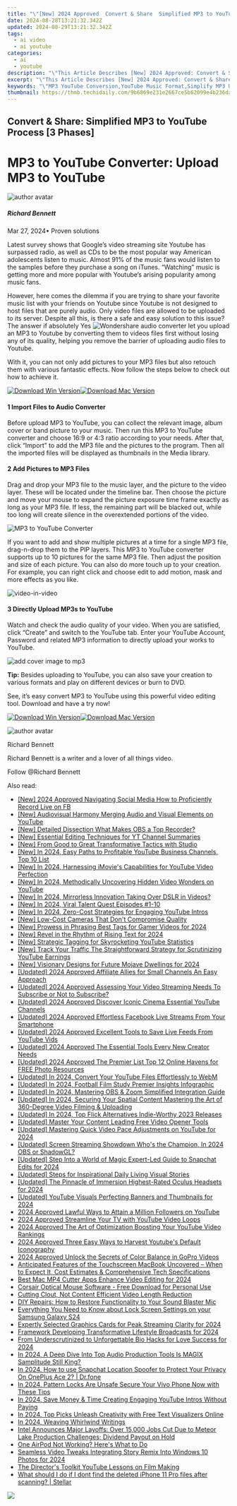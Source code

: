 ```yaml
---
title: "\"[New] 2024 Approved  Convert & Share  Simplified MP3 to YouTube Process [3 Phases]\""
date: 2024-08-28T13:21:32.342Z
updated: 2024-08-29T13:21:32.342Z
tags:
  - ai video
  - ai youtube
categories:
  - ai
  - youtube
description: "\"This Article Describes [New] 2024 Approved: Convert & Share: Simplified MP3 to YouTube Process [3 Phases]\""
excerpt: "\"This Article Describes [New] 2024 Approved: Convert & Share: Simplified MP3 to YouTube Process [3 Phases]\""
keywords: "\"MP3 YouTube Conversion,YouTube Music Format,Simplify MP3 Upload,MP3 to Video Streaming,Easy MP3 YouTube Post,Audio-to-Video MP3 Guide,MP3 YouTube Sharing\""
thumbnail: https://thmb.techidaily.com/9b6869e231e2667ce5b62099e4b236daaa6b93b4b1b8e67663aad45fe3a9f4b0.png
---
```


## Convert & Share: Simplified MP3 to YouTube Process [3 Phases]

# MP3 to YouTube Converter: Upload MP3 to YouTube

![author avatar](https://images.wondershare.com/filmora/article-images/richard-bennett.jpg)

##### Richard Bennett

 Mar 27, 2024• Proven solutions

 Latest survey shows that Google’s video streaming site Youtube has surpassed radio, as well as CDs to be the most popular way American adolescents listen to music. Almost 91% of the music fans would listen to the samples before they purchase a song on iTunes. “Watching” music is getting more and more popular with Youtube’s arising popularity among music fans.

 However, here comes the dilemma if you are trying to share your favorite music list with your friends on Youtube since Youtube is not designed to host files that are purely audio. Only video files are allowed to be uploaded to its server. Despite all this, is there a safe and easy solution to this issue? The answer if absolutely Yes ![Wondershare audio converter](https://tools.techidaily.com/wondershare/filmora/download/) let you upload an MP3 to Youtube by converting them to videos files first without losing any of its quality, helping you remove the barrier of uploading audio files to Youtube.

 With it, you can not only add pictures to your MP3 files but also retouch them with various fantastic effects. Now follow the steps below to check out how to achieve it.

[![Download Win Version](https://images.wondershare.com/filmora/guide/download-btn-win.jpg)](https://tools.techidaily.com/wondershare/filmora/download/)[![Download Mac Version](https://images.wondershare.com/filmora/guide/download-btn-mac.jpg)](https://tools.techidaily.com/wondershare/filmora/download/)

#### 1 Import Files to Audio Converter

 Before upload MP3 to YouTube, you can collect the relevant image, album cover or band picture to your music. Then run this MP3 to YouTube converter and choose 16:9 or 4:3 ratio according to your needs. After that, click “Import” to add the MP3 file and the pictures to the program. Then all the imported files will be displayed as thumbnails in the Media library.

#### 2 Add Pictures to MP3 Files

 Drag and drop your MP3 file to the music layer, and the picture to the video layer. These will be located under the timeline bar. Then choose the picture and move your mouse to expand the picture exposure time frame exactly as long as your MP3 file. If less, the remaining part will be blacked out, while too long will create silence in the overextended portions of the video.

![MP3 to YouTube Converter](https://images.wondershare.com/images/multimedia/video-editor/add-picture-to-music.jpg)

 If you want to add and show multiple pictures at a time for a single MP3 file, drag-n-drop them to the PIP layers. This MP3 to YouTube converter supports up to 10 pictures for the same MP3 file. Then adjust the position and size of each picture. You can also do more touch up to your creation. For example, you can right click and choose edit to add motion, mask and more effects as you like.

![video-in-video](https://images.wondershare.com/images/multimedia/video-editor/video-in-video.jpg)

#### 3 Directly Upload MP3s to YouTube

 Watch and check the audio quality of your video. When you are satisfied, click “Create” and switch to the YouTube tab. Enter your YouTube Account, Password and related MP3 information to directly upload your works to YouTube.

![add cover image to mp3](https://images.wondershare.com/images/multimedia/video-editor/apple-device.jpg)

**Tip:**
Besides uploading to YouTube, you can also save your creation to various formats and play on different devices or burn to DVD.

 See, it’s easy convert MP3 to YouTube using this powerful video editing tool. Download and have a try now!

[![Download Win Version](https://images.wondershare.com/filmora/guide/download-btn-win.jpg)](https://tools.techidaily.com/wondershare/filmora/download/)[![Download Mac Version](https://images.wondershare.com/filmora/guide/download-btn-mac.jpg)](https://tools.techidaily.com/wondershare/filmora/download/)

![author avatar](https://images.wondershare.com/filmora/article-images/richard-bennett.jpg)

Richard Bennett

Richard Bennett is a writer and a lover of all things video.

Follow @Richard Bennett


<ins class="adsbygoogle"
     style="display:block"
     data-ad-format="autorelaxed"
     data-ad-client="ca-pub-7571918770474297"
     data-ad-slot="1223367746"></ins>



<ins class="adsbygoogle"
     style="display:block"
     data-ad-client="ca-pub-7571918770474297"
     data-ad-slot="8358498916"
     data-ad-format="auto"
     data-full-width-responsive="true"></ins>





<span class="atpl-alsoreadstyle">Also read:</span>
<div><ul>
<li><a href="https://screen-video-capture.techidaily.com/new-2024-approved-navigating-social-media-how-to-proficiently-record-live-on-fb/"><u>[New] 2024 Approved  Navigating Social Media  How to Proficiently Record Live on FB</u></a></li>
<li><a href="https://youtube-data.techidaily.com/udiovisual-harmony-merging-audio-and-visual-elements-on-youtube/"><u>[New] Audiovisual Harmony  Merging Audio and Visual Elements on YouTube</u></a></li>
<li><a href="https://screen-mirroring-recording.techidaily.com/new-detailed-dissection-what-makes-obs-a-top-recorder/"><u>[New] Detailed Dissection  What Makes OBS a Top Recorder?</u></a></li>
<li><a href="https://youtube-data.techidaily.com/ssential-editing-techniques-for-yt-channel-summaries/"><u>[New] Essential Editing Techniques for YT Channel Summaries</u></a></li>
<li><a href="https://youtube-data.techidaily.com/rom-good-to-great-transformative-tactics-with-studio/"><u>[New] From Good to Great  Transformative Tactics with Studio</u></a></li>
<li><a href="https://youtube-data.techidaily.com/n-2024-easy-paths-to-profitable-youtube-business-channels-top-10-list/"><u>[New] In 2024, Easy Paths to Profitable YouTube Business Channels, Top 10 List</u></a></li>
<li><a href="https://youtube-data.techidaily.com/n-2024-harnessing-imovies-capabilities-for-youtube-video-perfection/"><u>[New] In 2024, Harnessing iMovie's Capabilities for YouTube Video Perfection</u></a></li>
<li><a href="https://youtube-data.techidaily.com/n-2024-methodically-uncovering-hidden-video-wonders-on-youtube/"><u>[New] In 2024, Methodically Uncovering Hidden Video Wonders on YouTube</u></a></li>
<li><a href="https://youtube-data.techidaily.com/n-2024-mirrorless-innovation-taking-over-dslr-in-videos/"><u>[New] In 2024, Mirrorless Innovation Taking Over DSLR in Videos?</u></a></li>
<li><a href="https://youtube-data.techidaily.com/n-2024-viral-talent-quest-episodes-1-10/"><u>[New] In 2024, Viral Talent Quest Episodes #1-10</u></a></li>
<li><a href="https://youtube-data.techidaily.com/n-2024-zero-cost-strategies-for-engaging-youtube-intros/"><u>[New] In 2024, Zero-Cost Strategies for Engaging YouTube Intros</u></a></li>
<li><a href="https://youtube-data.techidaily.com/ow-cost-cameras-that-dont-compromise-quality/"><u>[New] Low-Cost Cameras That Don't Compromise Quality</u></a></li>
<li><a href="https://youtube-data.techidaily.com/rowess-in-phrasing-best-tags-for-gamer-videos-for-2024/"><u>[New] Prowess in Phrasing  Best Tags for Gamer Videos for 2024</u></a></li>
<li><a href="https://youtube-data.techidaily.com/evel-in-the-rhythm-of-rising-text-for-2024/"><u>[New] Revel in the Rhythm of Rising Text for 2024</u></a></li>
<li><a href="https://youtube-data.techidaily.com/trategic-tagging-for-skyrocketing-youtube-statistics/"><u>[New] Strategic Tagging for Skyrocketing YouTube Statistics</u></a></li>
<li><a href="https://youtube-data.techidaily.com/rack-your-traffic-the-straightforward-strategy-for-scrutinizing-youtube-earnings/"><u>[New] Track Your Traffic  The Straightforward Strategy for Scrutinizing YouTube Earnings</u></a></li>
<li><a href="https://visual-screen-recording.techidaily.com/new-visionary-designs-for-future-mojave-dwellings-for-2024/"><u>[New] Visionary Designs for Future Mojave Dwellings for 2024</u></a></li>
<li><a href="https://facebook-video-footage.techidaily.com/updated-2024-approved-affiliate-allies-for-small-channels-an-easy-approach/"><u>[Updated] 2024 Approved  Affiliate Allies for Small Channels  An Easy Approach</u></a></li>
<li><a href="https://youtube-data.techidaily.com/ed-2024-approved-assessing-your-video-streaming-needs-to-subscribe-or-not-to-subscribe/"><u>[Updated] 2024 Approved  Assessing Your Video Streaming Needs  To Subscribe or Not to Subscribe?</u></a></li>
<li><a href="https://youtube-data.techidaily.com/ed-2024-approved-discover-iconic-cinema-essential-youtube-channels/"><u>[Updated] 2024 Approved  Discover Iconic Cinema  Essential YouTube Channels</u></a></li>
<li><a href="https://facebook-video-content.techidaily.com/updated-2024-approved-effortless-facebook-live-streams-from-your-smartphone/"><u>[Updated] 2024 Approved  Effortless Facebook Live Streams From Your Smartphone</u></a></li>
<li><a href="https://youtube-tips.techidaily.com/ed-2024-approved-excellent-tools-to-save-live-feeds-from-youtube-vids/"><u>[Updated] 2024 Approved  Excellent Tools to Save Live Feeds From YouTube Vids</u></a></li>
<li><a href="https://youtube-data.techidaily.com/ed-2024-approved-the-essential-tools-every-new-creator-needs/"><u>[Updated] 2024 Approved  The Essential Tools Every New Creator Needs</u></a></li>
<li><a href="https://fox-boxes.techidaily.com/updated-2024-approved-the-premier-list-top-12-online-havens-for-free-photo-resources/"><u>[Updated] 2024 Approved  The Premier List  Top 12 Online Havens for FREE Photo Resources</u></a></li>
<li><a href="https://facebook-record-videos.techidaily.com/updated-in-2024-convert-your-youtube-files-effortlessly-to-webm/"><u>[Updated] In 2024, Convert Your YouTube Files Effortlessly to WebM</u></a></li>
<li><a href="https://youtube-data.techidaily.com/ed-in-2024-football-film-study-premier-insights-infographic/"><u>[Updated] In 2024, Football Film Study  Premier Insights Infographic</u></a></li>
<li><a href="https://screen-capture.techidaily.com/updated-in-2024-mastering-obs-and-zoom-simplified-integration-guide/"><u>[Updated] In 2024, Mastering OBS & Zoom  Simplified Integration Guide</u></a></li>
<li><a href="https://youtube-data.techidaily.com/ed-in-2024-securing-your-spatial-content-mastering-the-art-of-360-degree-video-filming-and-uploading/"><u>[Updated] In 2024, Securing Your Spatial Content  Mastering the Art of 360-Degree Video Filming & Uploading</u></a></li>
<li><a href="https://youtube-data.techidaily.com/ed-in-2024-top-flick-alternatives-indie-worthy-2023-releases/"><u>[Updated] In 2024, Top Flick Alternatives  Indie-Worthy 2023 Releases</u></a></li>
<li><a href="https://youtube-data.techidaily.com/ed-master-your-content-leading-free-video-opener-tools/"><u>[Updated] Master Your Content  Leading Free Video Opener Tools</u></a></li>
<li><a href="https://youtube-data.techidaily.com/ed-mastering-quick-video-pace-adjustments-on-youtube-for-2024/"><u>[Updated] Mastering Quick Video Pace Adjustments on YouTube for 2024</u></a></li>
<li><a href="https://screen-recording.techidaily.com/updated-screen-streaming-showdown-whos-the-champion-in-2024-obs-or-shadowgl/"><u>[Updated] Screen Streaming Showdown  Who's the Champion, In 2024 OBS or ShadowGL?</u></a></li>
<li><a href="https://snapchat-videos.techidaily.com/updated-step-into-a-world-of-magic-expert-led-guide-to-snapchat-edits-for-2024/"><u>[Updated] Step Into a World of Magic  Expert-Led Guide to Snapchat Edits for 2024</u></a></li>
<li><a href="https://youtube-data.techidaily.com/ed-steps-for-inspirational-daily-living-visual-stories/"><u>[Updated] Steps for Inspirational Daily Living Visual Stories</u></a></li>
<li><a href="https://fox-links.techidaily.com/updated-the-pinnacle-of-immersion-highest-rated-oculus-headsets-for-2024/"><u>[Updated] The Pinnacle of Immersion  Highest-Rated Oculus Headsets for 2024</u></a></li>
<li><a href="https://youtube-data.techidaily.com/ed-youtube-visuals-perfecting-banners-and-thumbnails-for-2024/"><u>[Updated] YouTube Visuals  Perfecting Banners and Thumbnails for 2024</u></a></li>
<li><a href="https://youtube-data.techidaily.com/approved-lawful-ways-to-attain-a-million-followers-on-youtube/"><u>2024 Approved  Lawful Ways to Attain a Million Followers on YouTube</u></a></li>
<li><a href="https://youtube-data.techidaily.com/approved-streamline-your-tv-with-youtube-video-loops/"><u>2024 Approved  Streamline Your TV with YouTube Video Loops</u></a></li>
<li><a href="https://youtube-data.techidaily.com/approved-the-art-of-optimization-boosting-your-youtube-video-rankings/"><u>2024 Approved  The Art of Optimization  Boosting Your YouTube Video Rankings</u></a></li>
<li><a href="https://youtube-data.techidaily.com/approved-three-easy-ways-to-harvest-youtubes-default-iconography/"><u>2024 Approved  Three Easy Ways to Harvest Youtube's Default Iconography</u></a></li>
<li><a href="https://some-approaches.techidaily.com/2024-approved-unlock-the-secrets-of-color-balance-in-gopro-videos/"><u>2024 Approved  Unlock the Secrets of Color Balance in GoPro Videos</u></a></li>
<li><a href="https://techno-recovery.techidaily.com/anticipated-features-of-the-touchscreen-macbook-uncovered-when-to-expect-it-cost-estimates-and-comprehensive-tech-specifications/"><u>Anticipated Features of the Touchscreen MacBook Uncovered – When to Expect It, Cost Estimates & Comprehensive Tech Specifications</u></a></li>
<li><a href="https://youtube-data.techidaily.com/mac-mp4-cutter-apps-enhance-video-editing-for-2024/"><u>Best Mac MP4 Cutter Apps  Enhance Video Editing for 2024</u></a></li>
<li><a href="https://win-dash.techidaily.com/corsair-optical-mouse-software-free-download-for-personal-use/"><u>Corsair Optical Mouse Software - Free Download for Personal Use</u></a></li>
<li><a href="https://youtube-data.techidaily.com/ng-clout-not-content-efficient-video-length-reduction/"><u>Cutting Clout, Not Content  Efficient Video Length Reduction</u></a></li>
<li><a href="https://sound-issues.techidaily.com/diy-repairs-how-to-restore-functionality-to-your-sound-blaster-mic/"><u>DIY Repairs: How to Restore Functionality to Your Sound Blaster Mic</u></a></li>
<li><a href="https://android-unlock.techidaily.com/everything-you-need-to-know-about-lock-screen-settings-on-your-samsung-galaxy-s24-by-drfone-android/"><u>Everything You Need to Know about Lock Screen Settings on your Samsung Galaxy S24</u></a></li>
<li><a href="https://youtube-data.techidaily.com/tly-selected-graphics-cards-for-peak-streaming-clarity-for-2024/"><u>Expertly Selected Graphics Cards for Peak Streaming Clarity for 2024</u></a></li>
<li><a href="https://youtube-data.techidaily.com/work-developing-transformative-lifestyle-broadcasts-for-2024/"><u>Framework  Developing Transformative Lifestyle Broadcasts for 2024</u></a></li>
<li><a href="https://some-techniques.techidaily.com/from-underscrutinized-to-unforgettable-bio-hacks-for-love-success-for-2024/"><u>From Underscrutinized to Unforgettable  Bio Hacks for Love Success for 2024</u></a></li>
<li><a href="https://voice-adjusting.techidaily.com/in-2024-a-deep-dive-into-top-audio-production-tools-is-magix-samplitude-still-king/"><u>In 2024, A Deep Dive Into Top Audio Production Tools Is MAGIX Samplitude Still King?</u></a></li>
<li><a href="https://phone-solutions.techidaily.com/in-2024-how-to-use-snapchat-location-spoofer-to-protect-your-privacy-on-oneplus-ace-2-drfone-by-drfone-virtual-android/"><u>In 2024, How to use Snapchat Location Spoofer to Protect Your Privacy On OnePlus Ace 2? | Dr.fone</u></a></li>
<li><a href="https://android-unlock.techidaily.com/in-2024-pattern-locks-are-unsafe-secure-your-vivo-phone-now-with-these-tips-by-drfone-android/"><u>In 2024, Pattern Locks Are Unsafe Secure Your Vivo Phone Now with These Tips</u></a></li>
<li><a href="https://youtube-data.techidaily.com/24-save-money-and-time-creating-engaging-youtube-intros-without-paying/"><u>In 2024, Save Money & Time  Creating Engaging YouTube Intros Without Paying</u></a></li>
<li><a href="https://some-guidance.techidaily.com/in-2024-top-picks-unleash-creativity-with-free-text-visualizers-online/"><u>In 2024, Top Picks  Unleash Creativity with Free Text Visualizers Online</u></a></li>
<li><a href="https://youtube-data.techidaily.com/24-weaving-whirlwind-writings/"><u>In 2024, Weaving Whirlwind Writings</u></a></li>
<li><a href="https://hardware-help.techidaily.com/intel-announces-major-layoffs-over-15000-jobs-cut-due-to-meteor-lake-production-challenges-dividend-payout-on-hold/"><u>Intel Announces Major Layoffs: Over 15,000 Jobs Cut Due to Meteor Lake Production Challenges; Dividend Payout on Hold</u></a></li>
<li><a href="https://fox-that.techidaily.com/one-airpod-not-working-heres-what-to-do/"><u>One AirPod Not Working? Here's What to Do</u></a></li>
<li><a href="https://extra-support.techidaily.com/seamless-video-tweaks-integrating-story-remix-into-windows-10-photos-for-2024/"><u>Seamless Video Tweaks  Integrating Story Remix Into Windows 10 Photos for 2024</u></a></li>
<li><a href="https://youtube-data.techidaily.com/irectors-toolkit-youtube-lessons-on-film-making/"><u>The Director's Toolkit  YouTube Lessons on Film Making</u></a></li>
<li><a href="https://techidaily.com/what-should-i-do-if-i-dont-find-the-deleted-iphone-11-pro-files-after-scanning-stellar-by-stellar-data-recovery-ios-iphone-data-recovery/"><u>What should I do if I dont find the deleted iPhone 11 Pro files after scanning? | Stellar</u></a></li>
</ul></div>

<!-- affiliate ads begin -->
<a href="https://estore.winxdvd.com/order/checkout.php?PRODS=1412049&QTY=1&AFFILIATE=108875&CART=1"><img src="https://www.winxdvd.com/affiliate/new-banner/pt-200x200.jpg" border="0"></a>
<!-- affiliate ads end -->